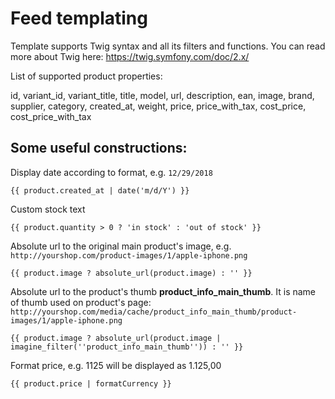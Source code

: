 # Feed templating

Template supports Twig syntax and all its filters and functions. You can read more about Twig here: https://twig.symfony.com/doc/2.x/

List of supported product properties:

id, variant_id, variant_title, title, model, url, description, ean, image, brand, supplier, category, created_at, weight, price, price_with_tax, cost_price, cost_price_with_tax

## Some useful constructions:

Display date according to format, e.g. ``12/29/2018``
````
{{ product.created_at | date('m/d/Y') }}
````

Custom stock text
````
{{ product.quantity > 0 ? 'in stock' : 'out of stock' }}
````

Absolute url to the original main product's image, e.g. ``http://yourshop.com/product-images/1/apple-iphone.png``
````
{{ product.image ? absolute_url(product.image) : '' }}
````

Absolute url to the product's thumb **product_info_main_thumb**. It is name of thumb used on product's page: 
``http://yourshop.com/media/cache/product_info_main_thumb/product-images/1/apple-iphone.png``
````
{{ product.image ? absolute_url(product.image | imagine_filter(''product_info_main_thumb'')) : '' }}
````

Format price, e.g. 1125 will be displayed as 1.125,00
````
{{ product.price | formatCurrency }}
````
